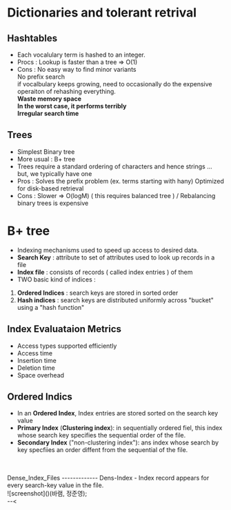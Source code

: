 Dictionaries and tolerant retrival
============

Hashtables
------------
- Each vocalulary term is hashed to an integer.
- Procs : Lookup is faster than a tree => O(1)
- Cons : No easy way to find minor variants<br>
         No prefix search<br>
         if vocalbulary keeps growing, need to occasionally do the expensive operaiton of rehashing everything.<br>
         **Waste memory space**<br>
         **In the worst case, it performs terribly**<br>
         **Irregular search time**

Trees
------------
- Simplest Binary tree
- More usual : B+ tree
- Trees require a standard ordering of characters and hence strings ... but, we typically have one
- Pros : Solves the prefix problem (ex. terms starting with hany)
Optimized for disk-based retrieval
- Cons : Slower => O(logM) ( this requires balanced tree ) / Rebalancing binary trees is expensive


B+ tree
============
- Indexing mechanisms used to speed up access to desired data.
- **Search Key** : attribute to set of attributes used to look up records in a file
- **Index file** : consists of records ( called index entries ) of them
- TWO basic kind of indices :
1. **Ordered Indices** : search keys are stored in sorted order
2. **Hash indices** : search keys are distributed uniformly across "bucket" using a "hash function"

Index Evaluataion Metrics
------------
- Access types supported efficiently
- Access time
- Insertion time
- Deletion time
- Space overhead

Ordered Indics
------------
- In an **Ordered Index**, Index entries are stored sorted on the search key value
- **Primary Index** (**Clustering index**): in sequentially ordered fiel, this index whose search key specifies the sequential order of the file.
- **Secondary Index** ("non-clustering index"): ans index whose search by key specfiies an order diffent from the sequential of the file.
<br>
<br>
Dense_Index_Files
-------------
Dens-Index - Index record appears for every search-key value in the file.
<br>
![screenshot]()(바램, 정준영);
<br>
--<<div 
